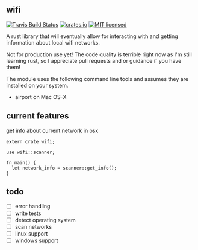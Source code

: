 wifi
----

[![Travis Build Status](https://travis-ci.org/camp4climber/wifi.svg?branch=master)](https://travis-ci.org/camp4climber/wifi)
[![crates.io](https://img.shields.io/crates/v/wifi.svg)](https://crates.io/crates/wifi)
[![MIT licensed](https://img.shields.io/badge/license-MIT-blue.svg)](./LICENSE)

A rust library that will eventually allow for interacting with and getting information about local wifi networks. 

Not for production use yet! The code quality is terrible right now as I'm still learning rust, so I appreciate pull requests and or guidance if you have them!

The module uses the following command line tools and assumes they are installed on your system.

- airport on Mac OS-X

current features
----------------

get info about current network in osx

```
extern crate wifi;

use wifi::scanner;

fn main() {
  let network_info = scanner::get_info();
}
```

todo
---

- [ ] error handling
- [ ] write tests
- [ ] detect operating system
- [ ] scan networks
- [ ] linux support
- [ ] windows support
